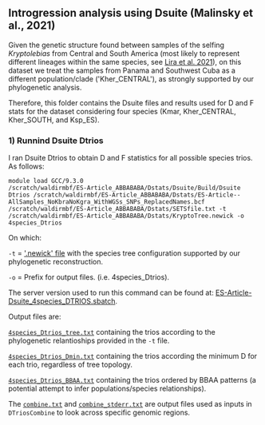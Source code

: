 ## **Introgression analysis using Dsuite (Malinsky et al., 2021)**


Given the genetic structure found between samples of the selfing *Kryptolebias* from Central and South America (most likely to represent different lineages within the same species, see [Lira et al. 2021](https://onlinelibrary.wiley.com/doi/epdf/10.1111/jfb.14753)), on this dataset we treat the samples from Panama and Southwest Cuba as a different population/clade ('Kher_CENTRAL'), as strongly supported by our phylogenetic analysis.

Therefore, this folder contains the Dsuite files and results used for D and F stats for the dataset considering four species (Kmar, Kher_CENTRAL, Kher_SOUTH, and Ksp_ES).


### 1) Runnind Dsuite Dtrios

I ran Dsuite Dtrios to obtain D and F statistics for all possible species trios. As follows:
```
module load GCC/9.3.0
/scratch/waldirmbf/ES-Article_ABBABABA/Dstats/Dsuite/Build/Dsuite Dtrios /scratch/waldirmbf/ES-Article_ABBABABA/Dstats/ES-Article--AllSamples_NoKbraNoKgra_WithWGSs_SNPs_ReplacedNames.bcf /scratch/waldirmbf/ES-Article_ABBABABA/Dstats/SETSfile.txt -t /scratch/waldirmbf/ES-Article_ABBABABA/Dstats/KryptoTree.newick -o 4species_Dtrios
```
On which:

`-t` = ['.newick' file](KryptoTree.newick) with the species tree configuration supported by our phylogenetic reconstruction.

`-o` =  Prefix for output files. (i.e. 4species_Dtrios).

The server version used to run this command can be found at: [ES-Article-Dsuite_4species_DTRIOS.sbatch](ES-Article-Dsuite_4species_DTRIOS.sbatch).

Output files are:

[`4species_Dtrios_tree.txt`](4species_Dtrios_tree.txt) containing the trios according to the phylogenetic relantioships provided in the `-t` file.

[`4species_Dtrios_Dmin.txt`](4species_Dtrios_tree.txt) containing the trios according the minimum D for each trio, regardless of tree topology.

[`4species_Dtrios_BBAA.txt`](4species_Dtrios_BBAA.txt) containing the trios ordered by BBAA patterns (a potential attempt to infer populations/species relationships).

The [`combine.txt`](4species_Dtrios_combine.txt) and [`combine_stderr.txt`](4species_Dtrios_combine_stderr.txt) are output files used as inputs in `DTriosCombine` to look across specific  genomic regions.
